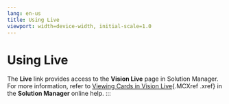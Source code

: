 ```yaml
---
lang: en-us
title: Using Live
viewport: width=device-width, initial-scale=1.0
---
```


#  Using Live

The **Live** link provides access to the **Vision Live** page in
Solution Manager. For more information, refer to [Viewing Cards in Vision
Live](../Solution-Manager/Viewing-Cards-in-Vision-Live.md){.MCXref
.xref} in the **Solution Manager** online help.
:::

 

